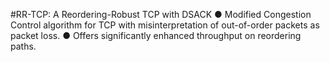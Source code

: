#RR-TCP: A Reordering-Robust TCP with DSACK
● Modified Congestion Control algorithm for TCP with
misinterpretation of out-of-order packets as packet loss.
● Offers significantly enhanced throughput on reordering
paths.

